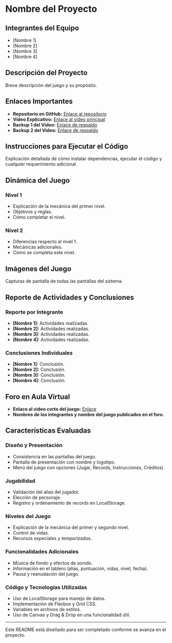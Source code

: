 # Nombre del Proyecto

## Integrantes del Equipo

- [Nombre 1]
- [Nombre 2]
- [Nombre 3]
- [Nombre 4]

## Descripción del Proyecto

Breve descripción del juego y su propósito.

## Enlaces Importantes

- **Repositorio en GitHub:** [Enlace al repositorio](#)
- **Video Explicativo:** [Enlace al video principal](#)
- **Backup 1 del Video:** [Enlace de respaldo](#)
- **Backup 2 del Video:** [Enlace de respaldo](#)

## Instrucciones para Ejecutar el Código

Explicación detallada de cómo instalar dependencias, ejecutar el código y cualquier requerimiento adicional.

## Dinámica del Juego

### Nivel 1

- Explicación de la mecánica del primer nivel.
- Objetivos y reglas.
- Cómo completar el nivel.

### Nivel 2

- Diferencias respecto al nivel 1.
- Mecánicas adicionales.
- Cómo se completa este nivel.

## Imágenes del Juego

Capturas de pantalla de todas las pantallas del sistema.

## Reporte de Actividades y Conclusiones

### Reporte por Integrante

- **[Nombre 1]:** Actividades realizadas.
- **[Nombre 2]:** Actividades realizadas.
- **[Nombre 3]:** Actividades realizadas.
- **[Nombre 4]:** Actividades realizadas.

### Conclusiones Individuales

- **[Nombre 1]:** Conclusión.
- **[Nombre 2]:** Conclusión.
- **[Nombre 3]:** Conclusión.
- **[Nombre 4]:** Conclusión.

## Foro en Aula Virtual

- **Enlace al video corto del juego:** [Enlace](#)
- **Nombres de los integrantes y nombre del juego publicados en el foro.**

## Características Evaluadas

### Diseño y Presentación

- Consistencia en las pantallas del juego.
- Pantalla de presentación con nombre y logotipo.
- Menú del juego con opciones (Jugar, Records, Instrucciones, Créditos).

### Jugabilidad

- Validación del alias del jugador.
- Elección de personaje.
- Registro y ordenamiento de records en LocalStorage.

### Niveles del Juego

- Explicación de la mecánica del primer y segundo nivel.
- Control de vidas.
- Recursos especiales y temporizados.

### Funcionalidades Adicionales

- Música de fondo y efectos de sonido.
- Información en el tablero (alias, puntuación, vidas, nivel, fecha).
- Pausa y reanudación del juego.

### Código y Tecnologías Utilizadas

- Uso de LocalStorage para manejo de datos.
- Implementación de Flexbox y Grid CSS.
- Variables en archivos de estilos.
- Uso de Canvas y Drag & Drop en una funcionalidad útil.

---

Este README está diseñado para ser completado conforme se avanza en el proyecto.


